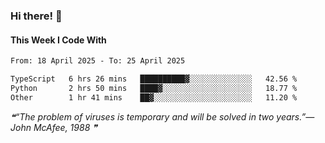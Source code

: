 ### Hi there! 👋

#### This Week I Code With
<!--START_SECTION:waka-->

```txt
From: 18 April 2025 - To: 25 April 2025

TypeScript   6 hrs 26 mins   ██████████▓░░░░░░░░░░░░░░   42.56 %
Python       2 hrs 50 mins   ████▓░░░░░░░░░░░░░░░░░░░░   18.77 %
Other        1 hr 41 mins    ██▓░░░░░░░░░░░░░░░░░░░░░░   11.20 %
```

<!--END_SECTION:waka-->

<!--STARTS_HERE_QUOTE_README-->
<i>❝“The problem of viruses is temporary and will be solved in two years.”— John McAfee, 1988  ❞</i>
<!--ENDS_HERE_QUOTE_README-->

